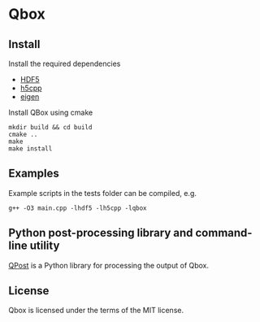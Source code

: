 # Qbox

## Install
Install the required dependencies
- [HDF5](https://www.hdfgroup.org/solutions/hdf5/)
- [h5cpp](https://github.com/johnaparker/h5cpp)
- [eigen](https://eigen.tuxfamily.org/)

Install QBox using cmake
```
mkdir build && cd build
cmake ..
make
make install
```

## Examples
Example scripts in the tests folder can be compiled, e.g.
```
g++ -O3 main.cpp -lhdf5 -lh5cpp -lqbox
```

## Python post-processing library and command-line utility
[QPost](https://github.com/johnaparker/qpost) is a Python library for processing the output of Qbox.

## License
Qbox is licensed under the terms of the MIT license.
